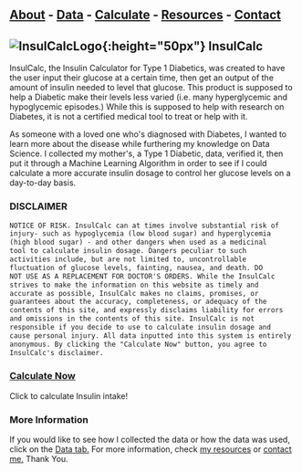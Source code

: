 ## [About](https://dubemc.github.io/DubeCapstone2019/) - [Data](https://dubemc.github.io/DubeCapstone2019/data) - [Calculate](https://dubemc.github.io/DubeCapstone2019/calculate) - [Resources](https://dubemc.github.io/DubeCapstone2019/resources) - [Contact](https://dubemc.github.io/DubeCapstone2019/contact)

## ![InsulCalcLogo](https://github.com/dubemc/DubeCapstone2019/blob/master/InsulCalcLogoOpaque.png?raw=true){:height="50px"} InsulCalc

InsulCalc, the Insulin Calculator for Type 1 Diabetics, was created to have the user input their glucose at a certain time, then get an output of the amount of insulin needed to level that glucose. This product is supposed to help a Diabetic make their levels less varied (i.e. many hyperglycemic and hypoglycemic episodes.) While this is supposed to help with research on Diabetes, it is not a certified medical tool to treat or help with it. 

As someone with a loved one who's diagnosed with Diabetes, I wanted to learn more about the disease while furthering my knowledge on Data Science. I collected my mother's, a Type 1 Diabetic, data, verified it, then put it through a Machine Learning Algorithm in order to see if I could calculate a more accurate insulin dosage to control her glucose levels on a day-to-day basis. 

### DISCLAIMER
```markdown
NOTICE OF RISK. InsulCalc can at times involve substantial risk of 
injury- such as hypoglycemia (low blood sugar) and hyperglycemia 
(high blood sugar) - and other dangers when used as a medicinal 
tool to calculate insulin dosage. Dangers peculiar to such 
activities include, but are not limited to, uncontrollable 
fluctuation of glucose levels, fainting, nausea, and death. DO 
NOT USE AS A REPLACEMENT FOR DOCTOR'S ORDERS. While the InsulCalc 
strives to make the information on this website as timely and 
accurate as possible, InsulCalc makes no claims, promises, or 
guarantees about the accuracy, completeness, or adequacy of the 
contents of this site, and expressly disclaims liability for errors 
and omissions in the contents of this site. InsulCalc is not 
responsible if you decide to use to calculate insulin dosage and 
cause personal injury. All data inputted into this system is entirely 
anonymous. By clicking the "Calculate Now" button, you agree to 
InsulCalc's disclaimer. 
```

### [Calculate Now](https://dubemc.github.io/DubeCapstone2019/calculate)

Click to calculate Insulin intake!

### More Information

If you would like to see how I collected the data or how the data was used, click on the [Data tab.](https://dubemc.github.io/DubeCapstone2019/data) For more information, check [my resources](https://dubemc.github.io/DubeCapstone2019/resources) or [contact me.](https://dubemc.github.io/DubeCapstone2019/contact)
Thank You.
